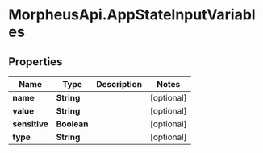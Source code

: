 # MorpheusApi.AppStateInputVariables

## Properties

Name | Type | Description | Notes
------------ | ------------- | ------------- | -------------
**name** | **String** |  | [optional] 
**value** | **String** |  | [optional] 
**sensitive** | **Boolean** |  | [optional] 
**type** | **String** |  | [optional] 


